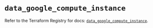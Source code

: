 # `data_google_compute_instance`

Refer to the Terraform Registry for docs: [`data_google_compute_instance`](https://registry.terraform.io/providers/hashicorp/google/6.36.0/docs/data-sources/compute_instance).
